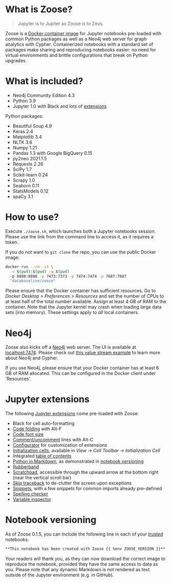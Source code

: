 # What is Zoose?

> Jupyter is to Jupiter as Zoose is to Zeus.

Zoose is a [Docker container image](https://hub.docker.com/repository/docker/databaseline/zoose) for
Jupyter notebooks pre-loaded with common Python packages as well as a Neo4j web server for graph
analytics with Cypher.
Containerized notebooks with a standard set of packages make sharing and reproducing notebooks
easier: no need for virtual environments and brittle configurations that break on Python upgrades.

# What is included?

- Neo4j Community Edition 4.3
- Python 3.9 
- Jupyter 1.0 with Black and lots of [extensions](#jupyter-extensions)

Python packages:
- Beautiful Soup 4.9
- Keras 2.4
- Matplotlib 3.4
- NLTK 3.6
- Numpy 1.21
- Pandas 1.3 with Google BigQuery 0.15
- py2neo 2021.1.5
- Requests 2.26
- SciPy 1.7
- Scikit-learn 0.24
- Scrapy 1.0
- Seaborn 0.11
- StatsModels 0.12
- spaCy 3.1

# How to use?

Execute `./zoose.sh`, which launches both a Jupyter notebooks session.
Please use the link from the command line to access it, as it requires a token.

If you do not want to `git clone` the repo, you can use the public Docker image:

```bash
docker run --rm -it \
  -v $(pwd):$(pwd) -w $(pwd) 
  -p 8888:8888 -p 7473:7373 -p 7474:7474 -p 7687:7687 
  "databaseline/zoose"
```

Please ensure that the Docker container has sufficient resources.
Go to _Docker Desktop > Preferences > Resources_ and set the number of CPUs to at least half of the
total number available.
Assign at least 4 GB of RAM to the container.
Note that the Jupyter kernel may crash when loading large data sets (into memory).
These settings apply to _all_ local containers.

# Neo4j

Zoose also kicks off a [Neo4j](https://neo4j.com) web server. 
The UI is available at [localhost:7474](https://127.0.0.1:7474).
Please check out [this value stream example](https://databaseline.tech/mapping-a-value-stream-in-neo4j/)
to learn more about Neo4j and Cypher.

If you use Neo4j, please ensure that your Docker container has at least 6 GB of RAM allocated.
This can be configured in the Docker client under 'Resources'.

# Jupyter extensions
The following [Jupyter extensions](https://jupyter-contrib-nbextensions.readthedocs.io/en/latest/nbextensions.html)
come pre-loaded with Zoose:

- Black for cell auto-formatting
- [Code folding](https://jupyter-contrib-nbextensions.readthedocs.io/en/latest/nbextensions/codefolding/readme.html) with Alt-F
- [Code font size](https://jupyter-contrib-nbextensions.readthedocs.io/en/latest/nbextensions/code_font_size/README.html)
- [Comment/uncomment](https://jupyter-contrib-nbextensions.readthedocs.io/en/latest/nbextensions/comment-uncomment/readme.html) lines with Alt-C
- [Configurator](https://github.com/Jupyter-contrib/jupyter_nbextensions_configurator) for customization of extensions
- [Initialization cells](https://jupyter-contrib-nbextensions.readthedocs.io/en/latest/nbextensions/init_cell/README.html), available in _View &rarr; Cell Toolbar &rarr; Initialization Cell_
- Integrated [table of contents](https://jupyter-contrib-nbextensions.readthedocs.io/en/latest/nbextensions/toc2/README.html)
- [Python in Markdown](https://jupyter-contrib-nbextensions.readthedocs.io/en/latest/nbextensions/python-markdown/readme.html), as demonstrated in [notebook versioning](#notebook-versioning)
- [Rubberband](https://jupyter-contrib-nbextensions.readthedocs.io/en/latest/nbextensions/rubberband/readme.html)
- [Scratchpad](https://jupyter-contrib-nbextensions.readthedocs.io/en/latest/nbextensions/scratchpad/README.html), accessible through the upward arrow at the bottom right (near the vertical scroll bar)
- [Skip traceback](https://jupyter-contrib-nbextensions.readthedocs.io/en/latest/nbextensions/skip-traceback/readme.html) to de-clutter the screen upon exceptions
- [Snippets](https://jupyter-contrib-nbextensions.readthedocs.io/en/latest/nbextensions/snippets/README.html), with a few snippets for common imports already pre-defined
- [Spelling checker](https://jupyter-contrib-nbextensions.readthedocs.io/en/latest/nbextensions/spellchecker/README.html)
- [Variable inspector](https://jupyter-contrib-nbextensions.readthedocs.io/en/latest/nbextensions/varInspector/README.html)

# Notebook versioning
As of Zoose 0.1.5, you can include the following line in each of your 
_[trusted](https://jupyter-notebook.readthedocs.io/en/stable/security.html)_ notebooks:

```md
**This notebook has been created with Zoose {{ %env ZOOSE_VERSION }}**
```

Your readers will thank you, as they can now download the correct image to reproduce the notebook,
provided they have the same access to data as you.
Please note that any dynamic Markdown is _not_ rendered as text outside of the Jupyter environment
(e.g. in GitHub).
